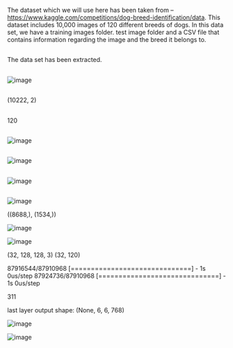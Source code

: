 The dataset which we will use here has been taken from – https://www.kaggle.com/competitions/dog-breed-identification/data. This dataset includes 10,000 images of 120 different breeds of dogs. In this data set, we have a training images folder. test image folder and a CSV file that contains information regarding the image and the breed it belongs to.


##

The data set has been extracted.


##

![image](https://github.com/user-attachments/assets/2eb12184-45cc-44cc-b5ad-2c7d4362e0ef)

##
(10222, 2)


##
120

##

![image](https://github.com/user-attachments/assets/d32765ce-bf97-44d4-b960-a50e194c2cf5)


##

![image](https://github.com/user-attachments/assets/21e94d6e-00bd-45c2-b492-66c0f55aed7c)

##

![image](https://github.com/user-attachments/assets/2a0576e9-8590-40c0-b264-17ead6f38cf9)

##
![image](https://github.com/user-attachments/assets/b253173b-61c4-4dfc-8d1f-02132b08ce42)


((8688,), (1534,))


![image](https://github.com/user-attachments/assets/137774b4-55c0-4e3b-908f-14d51fb87f3d)


![image](https://github.com/user-attachments/assets/c243ebbd-afa9-46d8-bff5-6c91dafc1f77)



(32, 128, 128, 3) (32, 120)



87916544/87910968 [==============================] - 1s 0us/step
87924736/87910968 [==============================] - 1s 0us/step



311



last layer output shape:  (None, 6, 6, 768)





![image](https://github.com/user-attachments/assets/7f80d4e1-be66-4b6b-962c-5d29585e4b9d)



![image](https://github.com/user-attachments/assets/2b65c358-9bae-4726-8fca-f4ff8885a1f0)

